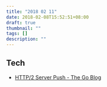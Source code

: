 ```yaml
---
title: "2018 02 11"
date: 2018-02-08T15:52:51+08:00
draft: true
thumbnail: ""
tags: []
description: ""
---
```


## Tech
* [HTTP/2 Server Push - The Go Blog](https://blog.golang.org/h2push)

